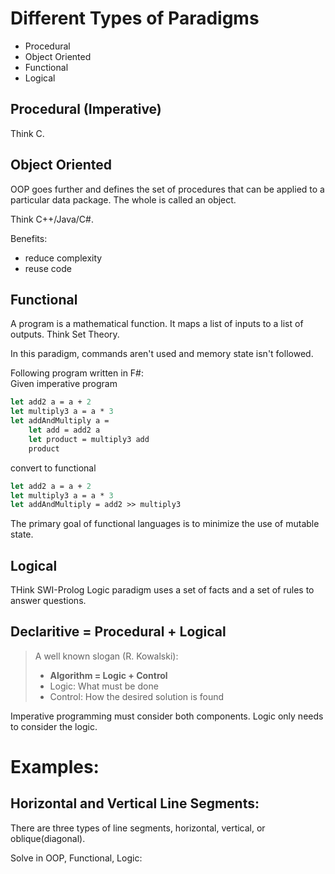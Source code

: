 # Different Types of Paradigms
- Procedural
- Object Oriented
- Functional
- Logical

## Procedural (Imperative)
Think C.

## Object Oriented
OOP goes further and defines the set of procedures that can be applied to a particular data package. The whole is called an object.

Think C++/Java/C#.

Benefits:
- reduce complexity
- reuse code

## Functional
A program is a mathematical function. It maps a list of inputs to a list of outputs. Think Set Theory.

In this paradigm, commands aren't used and memory state isn't followed.

Following program written in F#:\
Given imperative program
```fs
let add2 a = a + 2
let multiply3 a = a * 3
let addAndMultiply a = 
    let add = add2 a
    let product = multiply3 add
    product
```
convert to functional
```fs
let add2 a = a + 2
let multiply3 a = a * 3
let addAndMultiply = add2 >> multiply3
```

The primary goal of functional languages is to minimize the use of mutable state.

## Logical
THink SWI-Prolog
Logic paradigm uses a set of facts and a set of rules to answer questions.

## Declaritive = Procedural + Logical

> A well known slogan (R. Kowalski):
> - __Algorithm = Logic + Control__
> - Logic: What must be done
> - Control: How the desired solution is found

Imperative programming must consider both components. Logic only needs to consider the logic.

# Examples:
## Horizontal and Vertical Line Segments:
There are three types of line segments, horizontal, vertical, or oblique(diagonal).

Solve in OOP, Functional, Logic: